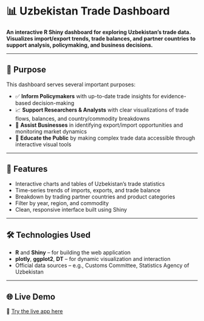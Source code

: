 
# 📊 Uzbekistan Trade Dashboard

**An interactive R Shiny dashboard for exploring Uzbekistan’s trade data. Visualizes import/export trends, trade balances, and partner countries to support analysis, policymaking, and business decisions.**

---

## 🎯 Purpose

This dashboard serves several important purposes:

- ✅ **Inform Policymakers** with up-to-date trade insights for evidence-based decision-making  
- 📈 **Support Researchers & Analysts** with clear visualizations of trade flows, balances, and country/commodity breakdowns  
- 💼 **Assist Businesses** in identifying export/import opportunities and monitoring market dynamics  
- 🧠 **Educate the Public** by making complex trade data accessible through interactive visual tools  

---

## 🚀 Features

- Interactive charts and tables of Uzbekistan’s trade statistics  
- Time-series trends of imports, exports, and trade balance  
- Breakdown by trading partner countries and product categories  
- Filter by year, region, and commodity  
- Clean, responsive interface built using Shiny  

---

## 🛠️ Technologies Used

- **R** and **Shiny** – for building the web application  
- **plotly**, **ggplot2**, **DT** – for dynamic visualization and interaction  
- Official data sources – e.g., Customs Committee, Statistics Agency of Uzbekistan  

---

## 🌐 Live Demo

🔗 [Try the live app here](https://temurbek-shinyapps.shinyapps.io/trade-dashboard-uzbekistan/)

